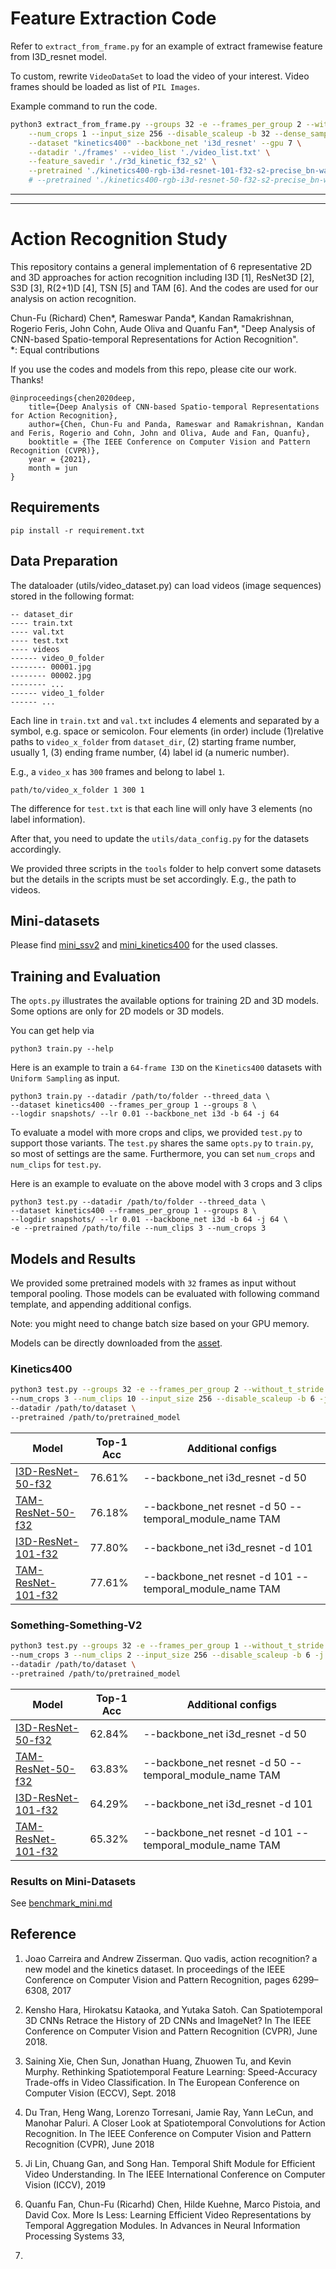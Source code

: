 # Feature Extraction Code

Refer to `extract_from_frame.py` for an example of extract framewise feature from I3D_resnet model.

To custom, rewrite `VideoDataSet` to load the video of your interest. Video frames should be loaded as list of `PIL Images`.

Example command to run the code.
```bash
python3 extract_from_frame.py --groups 32 -e --frames_per_group 2 --without_t_stride --logdir logs/  \
    --num_crops 1 --input_size 256 --disable_scaleup -b 32 --dense_sampling \
    --dataset "kinetics400" --backbone_net 'i3d_resnet' --gpu 7 \
    --datadir './frames' --video_list './video_list.txt' \
    --feature_savedir './r3d_kinetic_f32_s2' \
    --pretrained './kinetics400-rgb-i3d-resnet-101-f32-s2-precise_bn-warmupcosine-bs1008-e196.pth.tar' -d 101 \
    # --pretrained './kinetics400-rgb-i3d-resnet-50-f32-s2-precise_bn-warmupcosine-bs1024-e196.pth.tar' -d 50
```

------------------------------------------------------
------------------------------------------------------


# Action Recognition Study

This repository contains a general implementation of 6 representative 2D and 3D approaches for action recognition including I3D [1], ResNet3D [2], S3D [3], R(2+1)D [4], TSN [5] and TAM [6].
And the codes are used for our analysis on action recognition.

Chun-Fu (Richard) Chen*, Rameswar Panda*, Kandan Ramakrishnan, Rogerio Feris, John Cohn, Aude Oliva and Quanfu Fan*, "Deep Analysis of CNN-based Spatio-temporal Representations for Action Recognition".  
*: Equal contributions

If you use the codes and models from this repo, please cite our work. Thanks!

```
@inproceedings{chen2020deep,
    title={Deep Analysis of CNN-based Spatio-temporal Representations for Action Recognition},
    author={Chen, Chun-Fu and Panda, Rameswar and Ramakrishnan, Kandan and Feris, Rogerio and Cohn, John and Oliva, Aude and Fan, Quanfu},
    booktitle = {The IEEE Conference on Computer Vision and Pattern Recognition (CVPR)},
    year = {2021},
    month = jun
}
```


## Requirements
```
pip install -r requirement.txt
```


## Data Preparation
The dataloader (utils/video_dataset.py) can load videos (image sequences) stored in the following format:
```
-- dataset_dir
---- train.txt
---- val.txt
---- test.txt
---- videos
------ video_0_folder
-------- 00001.jpg
-------- 00002.jpg
-------- ...
------ video_1_folder
------ ...
```

Each line in `train.txt` and `val.txt` includes 4 elements and separated by a symbol, e.g. space or semicolon. 
Four elements (in order) include (1)relative paths to `video_x_folder` from `dataset_dir`, (2) starting frame number, usually 1, (3) ending frame number, (4) label id (a numeric number).

E.g., a `video_x` has `300` frames and belong to label `1`.
```
path/to/video_x_folder 1 300 1
```
The difference for `test.txt` is that each line will only have 3 elements (no label information).

After that, you need to update the `utils/data_config.py` for the datasets accordingly.

We provided three scripts in the `tools` folder to help convert some datasets but the details in the scripts must be set accordingly. E.g., the path to videos.

## Mini-datasets
Please find [mini_ssv2](mini_ssv2.txt) and [mini_kinetics400](mini_kinetics400.txt) for the used classes.

## Training and Evaluation
The `opts.py` illustrates the available options for training 2D and 3D models. Some options are only for 2D models or 3D models.

You can get help via
```
python3 train.py --help
```


Here is an example to train a `64-frame I3D` on the `Kinetics400` datasets with `Uniform Sampling` as input.

```
python3 train.py --datadir /path/to/folder --threed_data \
--dataset kinetics400 --frames_per_group 1 --groups 8 \
--logdir snapshots/ --lr 0.01 --backbone_net i3d -b 64 -j 64
```

To evaluate a model with more crops and clips, we provided `test.py` to support those variants. 
The `test.py` shares the same `opts.py` to `train.py`, so most of settings are the same.
Furthermore, you can set `num_crops` and `num_clips` for `test.py`.

Here is an example to evaluate on the above model with 3 crops and 3 clips

```
python3 test.py --datadir /path/to/folder --threed_data \
--dataset kinetics400 --frames_per_group 1 --groups 8 \
--logdir snapshots/ --lr 0.01 --backbone_net i3d -b 64 -j 64 \
-e --pretrained /path/to/file --num_clips 3 --num_crops 3
```


## Models and Results

We provided some pretrained models with `32` frames as input without temporal pooling. 
Those models can be evaluated with following command template, and appending additional configs.

Note: you might need to change batch size based on your GPU memory.

Models can be directly downloaded from the [asset](https://github.com/IBM/action-recognition-pytorch/releases/tag/weights-v0.1).

### Kinetics400
```bash
python3 test.py --groups 32 -e --frames_per_group 2 --without_t_stride --logdir logs/ --dataset kinetics400 \
--num_crops 3 --num_clips 10 --input_size 256 --disable_scaleup -b 6 -j 24 --dense_sampling \
--datadir /path/to/dataset \
--pretrained /path/to/pretrained_model
```

| Model | Top-1 Acc | Additional configs | 
|-------|-----------| --- |
| [I3D-ResNet-50-f32](https://github.com/IBM/action-recognition-pytorch/releases/download/weights-v0.1/K400-I3D-ResNet-50-f32.pth.tar) | 76.61% | --backbone_net i3d_resnet -d 50 | 
| [TAM-ResNet-50-f32](https://github.com/IBM/action-recognition-pytorch/releases/download/weights-v0.1/K400-TAM-ResNet-50-f32.pth.tar) | 76.18% | --backbone_net resnet -d 50 --temporal_module_name TAM |
| [I3D-ResNet-101-f32](https://github.com/IBM/action-recognition-pytorch/releases/download/weights-v0.1/K400-I3D-ResNet-101-f32.pth.tar) | 77.80% | --backbone_net i3d_resnet -d 101 |
| [TAM-ResNet-101-f32](https://github.com/IBM/action-recognition-pytorch/releases/download/weights-v0.1/K400-TAM-ResNet-101-f32.pth.tar) | 77.61% | --backbone_net resnet -d 101 --temporal_module_name TAM |

### Something-Something-V2
```bash
python3 test.py --groups 32 -e --frames_per_group 1 --without_t_stride --logdir logs/ --dataset st2stv2 \
--num_crops 3 --num_clips 2 --input_size 256 --disable_scaleup -b 6 -j 24  \
--datadir /path/to/dataset \
--pretrained /path/to/pretrained_model
```

| Model | Top-1 Acc | Additional configs |
|-------|-----------|--|
| [I3D-ResNet-50-f32](https://github.com/IBM/action-recognition-pytorch/releases/download/weights-v0.1/SSV2-I3D-ResNet-50-f32.pth.tar) | 62.84% | --backbone_net i3d_resnet -d 50 |
| [TAM-ResNet-50-f32](https://github.com/IBM/action-recognition-pytorch/releases/download/weights-v0.1/SSV2-TAM-ResNet-50-f32.pth.tar) | 63.83% | --backbone_net resnet -d 50 --temporal_module_name TAM |
| [I3D-ResNet-101-f32](https://github.com/IBM/action-recognition-pytorch/releases/download/weights-v0.1/SSV2-I3D-ResNet-101-f32.pth.tar) | 64.29% | --backbone_net i3d_resnet -d 101 |
| [TAM-ResNet-101-f32](https://github.com/IBM/action-recognition-pytorch/releases/download/weights-v0.1/SSV2-TAM-ResNet-101-f32.pth.tar) | 65.32% | --backbone_net resnet -d 101 --temporal_module_name TAM |


### Results on Mini-Datasets
See [benchmark_mini.md](./benchmark_mini.md)



## Reference

1. Joao Carreira and Andrew Zisserman. Quo vadis, action recognition? a new model and the kinetics dataset. In proceedings
of the IEEE Conference on Computer Vision and Pattern Recognition, pages 6299–6308, 2017

2. Kensho Hara, Hirokatsu Kataoka, and Yutaka Satoh. Can Spatiotemporal 3D CNNs Retrace the History of 2D CNNs
and ImageNet? In The IEEE Conference on Computer Vision and Pattern Recognition (CVPR), June 2018.

3. Saining Xie, Chen Sun, Jonathan Huang, Zhuowen Tu, and Kevin Murphy. Rethinking Spatiotemporal Feature Learning:
Speed-Accuracy Trade-offs in Video Classification. In The European Conference on Computer Vision (ECCV),
Sept. 2018

4. Du Tran, Heng Wang, Lorenzo Torresani, Jamie Ray, Yann LeCun, and Manohar Paluri. A Closer Look at Spatiotemporal
Convolutions for Action Recognition. In The IEEE Conference on Computer Vision and Pattern Recognition (CVPR), June 2018

5. Ji Lin, Chuang Gan, and Song Han. Temporal Shift Module for Efficient Video Understanding. In The IEEE International
Conference on Computer Vision (ICCV), 2019

6. Quanfu Fan, Chun-Fu (Ricarhd) Chen, Hilde Kuehne, Marco Pistoia, and David Cox. More Is Less: Learning Efficient
Video Representations by Temporal Aggregation Modules. In Advances in Neural Information Processing Systems 33,
2019.
